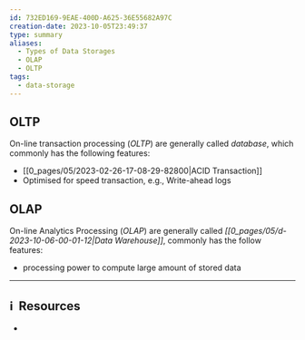 ```yaml
---
id: 732ED169-9EAE-400D-A625-36E55682A97C
creation-date: 2023-10-05T23:49:37
type: summary
aliases:
  - Types of Data Storages
  - OLAP
  - OLTP
tags:
  - data-storage
---
```

## OLTP

On-line transaction processing (*OLTP*) are generally called *database*, which commonly has the following features: 
- [[0_pages/05/2023-02-26-17-08-29-82800|ACID Transaction]]
- Optimised for speed transaction, e.g., Write-ahead logs


## OLAP

On-line Analytics Processing (*OLAP*) are generally called *[[0_pages/05/d-2023-10-06-00-01-12|Data Warehouse]]*, commonly has the follow features: 
- processing power to compute large amount of stored data




---
## ℹ️  Resources
- 